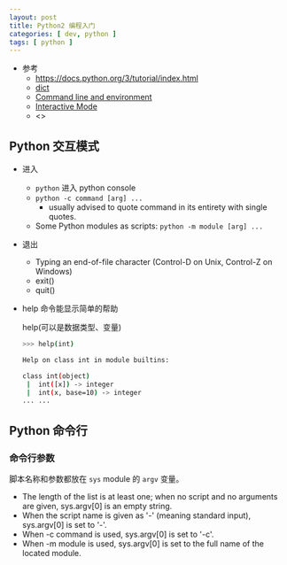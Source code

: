 ```yaml
---
layout: post
title: Python2 编程入门
categories: [ dev, python ]
tags: [ python ]
---
```


* 参考
  * <https://docs.python.org/3/tutorial/index.html>
  * [dict](https://docs.python.org/3/library/stdtypes.html#typesmapping)
  * [Command line and environment](https://docs.python.org/3/using/cmdline.html#using-on-general)
  * [Interactive Mode](https://docs.python.org/3/tutorial/appendix.html#tut-interac)
  * <>


## Python 交互模式

* 进入
    * `python` 进入 python console
    * `python -c command [arg] ...`
        * usually advised to quote command in its entirety with single quotes.
    * Some Python modules as scripts: `python -m module [arg] ...`
* 退出
    * Typing an end-of-file character (Control-D on Unix, Control-Z on Windows)
    * exit()
    * quit()

* help 命令能显示简单的帮助

    help(可以是数据类型、变量)

    ~~~sh
    >>> help(int)

    Help on class int in module builtins:

    class int(object)
     |  int([x]) -> integer
     |  int(x, base=10) -> integer
    ... ...
    ~~~~


## Python 命令行

### 命令行参数

脚本名称和参数都放在 `sys` module 的 `argv` 变量。

* The length of the list is at least one; when no script and no arguments are given, sys.argv[0] is an empty string. 
* When the script name is given as '-' (meaning standard input), sys.argv[0] is set to '-'.
* When -c command is used, sys.argv[0] is set to '-c'.
* When -m module is used, sys.argv[0] is set to the full name of the located module.








































